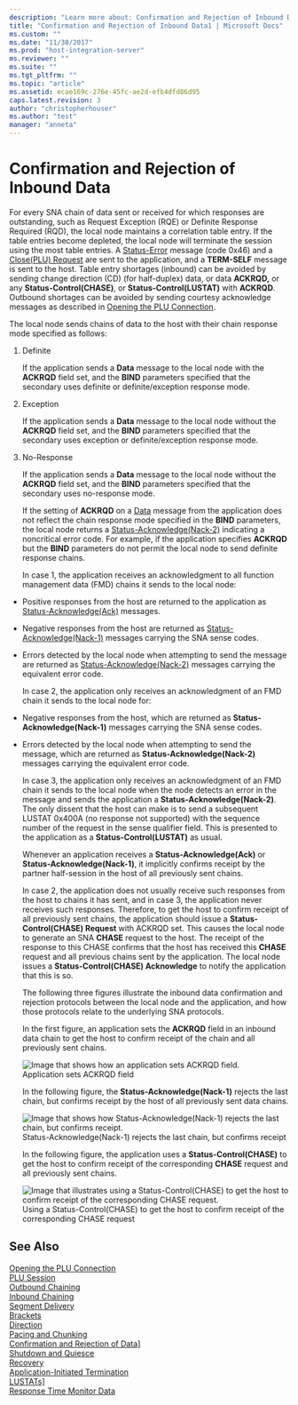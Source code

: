 ```yaml
---
description: "Learn more about: Confirmation and Rejection of Inbound Data"
title: "Confirmation and Rejection of Inbound Data1 | Microsoft Docs"
ms.custom: ""
ms.date: "11/30/2017"
ms.prod: "host-integration-server"
ms.reviewer: ""
ms.suite: ""
ms.tgt_pltfrm: ""
ms.topic: "article"
ms.assetid: ecae169c-276e-45fc-ae2d-efb4dfd86d95
caps.latest.revision: 3
author: "christopherhouser"
ms.author: "test"
manager: "anneta"
---
```

# Confirmation and Rejection of Inbound Data
For every SNA chain of data sent or received for which responses are outstanding, such as Request Exception (RQE) or Definite Response Required (RQD), the local node maintains a correlation table entry. If the table entries become depleted, the local node will terminate the session using the most table entries. A [Status-Error](./status-error1.md) message (code 0x46) and a [Close(PLU) Request](./close-plu-request2.md) are sent to the application, and a **TERM-SELF** message is sent to the host. Table entry shortages (inbound) can be avoided by sending change direction (CD) (for half-duplex) data, or data **ACKRQD,** or any **Status-Control(CHASE)**, or **Status-Control(LUSTAT)** with **ACKRQD**. Outbound shortages can be avoided by sending courtesy acknowledge messages as described in [Opening the PLU Connection](../core/opening-the-plu-connection1.md).  
  
 The local node sends chains of data to the host with their chain response mode specified as follows:  
  
1. Definite  
  
    If the application sends a **Data** message to the local node with the **ACKRQD** field set, and the **BIND** parameters specified that the secondary uses definite or definite/exception response mode.  
  
2. Exception  
  
    If the application sends a **Data** message to the local node without the **ACKRQD** field set, and the **BIND** parameters specified that the secondary uses exception or definite/exception response mode.  
  
3. No-Response  
  
    If the application sends a **Data** message to the local node without the **ACKRQD** field set, and the **BIND** parameters specified that the secondary uses no-response mode.  
  
   If the setting of **ACKRQD** on a [Data](./data1.md) message from the application does not reflect the chain response mode specified in the **BIND** parameters, the local node returns a [Status-Acknowledge(Nack-2)](./status-acknowledge-nack-2-2.md) indicating a noncritical error code. For example, if the application specifies **ACKRQD** but the **BIND** parameters do not permit the local node to send definite response chains.  
  
   In case 1, the application receives an acknowledgment to all function management data (FMD) chains it sends to the local node:  
  
- Positive responses from the host are returned to the application as [Status-Acknowledge(Ack)](./status-acknowledge-ack-2.md) messages.  
  
- Negative responses from the host are returned as [Status-Acknowledge(Nack-1)](./status-acknowledge-nack-1-1.md) messages carrying the SNA sense codes.  
  
- Errors detected by the local node when attempting to send the message are returned as [Status-Acknowledge(Nack-2)](./status-acknowledge-nack-2-2.md) messages carrying the equivalent error code.  
  
  In case 2, the application only receives an acknowledgment of an FMD chain it sends to the local node for:  
  
- Negative responses from the host, which are returned as **Status-Acknowledge(Nack-1)** messages carrying the SNA sense codes.  
  
- Errors detected by the local node when attempting to send the message, which are returned as **Status-Acknowledge(Nack-2)** messages carrying the equivalent error code.  
  
  In case 3, the application only receives an acknowledgment of an FMD chain it sends to the local node when the node detects an error in the message and sends the application a **Status-Acknowledge(Nack-2)**. The only dissent that the host can make is to send a subsequent LUSTAT 0x400A (no response not supported) with the sequence number of the request in the sense qualifier field. This is presented to the application as a **Status-Control(LUSTAT)** as usual.  
  
  Whenever an application receives a **Status-Acknowledge(Ack)** or **Status-Acknowledge(Nack-1)**, it implicitly confirms receipt by the partner half-session in the host of all previously sent chains.  
  
  In case 2, the application does not usually receive such responses from the host to chains it has sent, and in case 3, the application never receives such responses. Therefore, to get the host to confirm receipt of all previously sent chains, the application should issue a **Status-Control(CHASE) Request** with ACKRQD set. This causes the local node to generate an SNA **CHASE** request to the host. The receipt of the response to this CHASE confirms that the host has received this **CHASE** request and all previous chains sent by the application. The local node issues a **Status-Control(CHASE) Acknowledge** to notify the application that this is so.  
  
  The following three figures illustrate the inbound data confirmation and rejection protocols between the local node and the application, and how those protocols relate to the underlying SNA protocols.  
  
  In the first figure, an application sets the **ACKRQD** field in an inbound data chain to get the host to confirm receipt of the chain and all previously sent chains.  
  
  ![Image that shows how an application sets ACKRQD field.](../core/media/his-32703p.gif "his_32703p")  
  Application sets ACKRQD field  
  
  In the following figure, the **Status-Acknowledge(Nack-1)** rejects the last chain, but confirms receipt by the host of all previously sent data chains.  
  
  ![Image that shows how Status-Acknowledge(Nack-1) rejects the last chain, but confirms receipt.](../core/media/32703pa.gif "32703pa")  
  Status-Acknowledge(Nack-1) rejects the last chain, but confirms receipt  
  
  In the following figure, the application uses a **Status-Control(CHASE)** to get the host to confirm receipt of the corresponding **CHASE** request and all previously sent chains.  
  
  ![Image that illustrates using a Status-Control(CHASE) to get the host to confirm receipt of the corresponding CHASE request.](../core/media/32703pb.gif "32703pb")  
  Using a Status-Control(CHASE) to get the host to confirm receipt of the corresponding CHASE request  
  
## See Also  
 [Opening the PLU Connection](../core/opening-the-plu-connection1.md)   
 [PLU Session](../core/plu-session2.md)   
 [Outbound Chaining](../core/outbound-chaining2.md)   
 [Inbound Chaining](../core/inbound-chaining1.md)   
 [Segment Delivery](../core/segment-delivery1.md)   
 [Brackets](../core/brackets1.md)   
 [Direction](../core/direction1.md)   
 [Pacing and Chunking](../core/pacing-and-chunking1.md)   
 [Confirmation and Rejection of Data\]](../core/confirmation-and-rejection-of-data]1.md)   
 [Shutdown and Quiesce](../core/shutdown-and-quiesce1.md)   
 [Recovery](../core/recovery1.md)   
 [Application-Initiated Termination](../core/application-initiated-termination1.md)   
 [LUSTATs\]](../core/lustats]1.md)   
 [Response Time Monitor Data](../core/response-time-monitor-data1.md)
